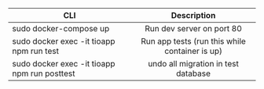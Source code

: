 | CLI                                          |                  Description                   |
| -------------------------------------------- | :--------------------------------------------: |
| sudo docker-compose up                       |           Run dev server on port 80            |
| sudo docker exec -it tioapp npm run test     | Run app tests (run this while container is up) |
| sudo docker exec -it tioapp npm run posttest |      undo all migration in test database       |
